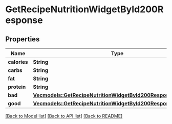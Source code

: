 # GetRecipeNutritionWidgetById200Response

## Properties

Name | Type | Description | Notes
------------ | ------------- | ------------- | -------------
**calories** | **String** |  | 
**carbs** | **String** |  | 
**fat** | **String** |  | 
**protein** | **String** |  | 
**bad** | [**Vec<models::GetRecipeNutritionWidgetById200ResponseBadInner>**](getRecipeNutritionWidgetByID_200_response_bad_inner.md) |  | 
**good** | [**Vec<models::GetRecipeNutritionWidgetById200ResponseGoodInner>**](getRecipeNutritionWidgetByID_200_response_good_inner.md) |  | 

[[Back to Model list]](../README.md#documentation-for-models) [[Back to API list]](../README.md#documentation-for-api-endpoints) [[Back to README]](../README.md)



